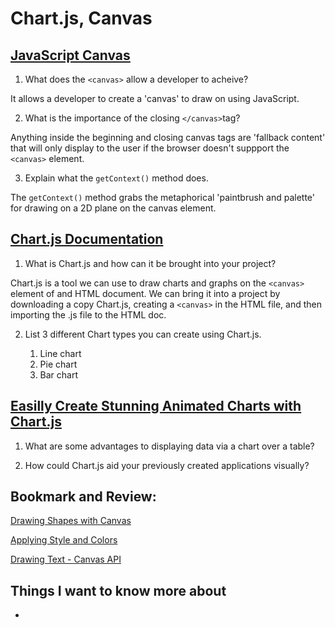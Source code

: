 # Chart.js, Canvas


## [JavaScript Canvas](https://www.javascripttutorial.net/web-apis/javascript-canvas/)


1. What does the `<canvas>` allow a developer to acheive?

It allows a developer to create a 'canvas' to draw on using JavaScript.

2. What is the importance of the closing `</canvas>`tag?

Anything inside the beginning and closing canvas tags are 'fallback content' that will only display to the user if the browser doesn't suppport the `<canvas>` element.

3. Explain what the `getContext()` method does.

The `getContext()` method grabs the metaphorical 'paintbrush and palette' for drawing on a 2D plane on the canvas element.

## [Chart.js Documentation](http://www.chartjs.org/docs/)

1. What is Chart.js and how can it be brought into your project?

Chart.js is a tool we can use to draw charts and graphs on the `<canvas>` element of and HTML document. We can bring it into a project by downloading a copy Chart.js, creating a `<canvas>` in the HTML file, and then importing the .js file to the HTML doc.

2. List 3 different Chart types you can create using Chart.js.

    1. Line chart
    2. Pie chart
    3. Bar chart

## [Easilly Create Stunning Animated Charts with Chart.js](https://www.webdesignerdepot.com/2013/11/easily-create-stunning-animated-charts-with-chart-js/)

1. What are some advantages to displaying data via a chart over a table?

2. How could Chart.js aid your previously created applications visually?

## Bookmark and Review:

[Drawing Shapes with Canvas](https://developer.mozilla.org/en-US/docs/Web/API/Canvas_API/Tutorial/Drawing_shapes)

[Applying Style and Colors](https://developer.mozilla.org/en-US/docs/Web/API/Canvas_API/Tutorial/Applying_styles_and_colors)

[Drawing Text - Canvas API](https://developer.mozilla.org/en-US/docs/Web/API/Canvas_API/Tutorial/Drawing_text)

## Things I want to know more about

- 

